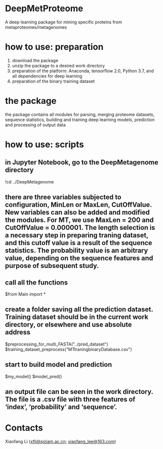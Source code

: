 # DeepMetProteome
A deep learning package for mining specific proteins from metaproteomes/metagenomes
# how to use: preparation
1. download the package
2. unzip the package to a desired work directory
3. preparation of the platform: Anaconda, tensorflow 2.0, Python 3.7, and all dependencies for deep learning
4. preparation of the binary training dataset
# the package
the package contains all modules for parsing, merging proteome datasets, sequence statistics, building and training deep learning models, prediction and processing of output data
# how to use: scripts
## in Jupyter Notebook, go to the DeepMetagenome directory
!cd ../DeepMetagenome
## there are three variables subjected to configuration, MinLen or MaxLen, CutOffValue. New variables can also be added and modified the modules. For MT, we use MaxLen = 200 and CutOffValue = 0.000001. The length selection is a necessary step in preparing traning dataset, and this cutoff value is a result of the sequence statistics. The probability value is an arbitrary value, depending on the sequence features and purpose of subsequent study.
## call all the functions 
$from Main import *
## create a folder saving all the prediction dataset. Training dataset should be in the current work directory, or elsewhere and use absolute address
$preprocessing_for_multi_FASTA("../pred_dataset")
$training_dataset_preprocess("MTtraningbinaryDatabase.csv")
## start to build model and prediction
$my_model()
$model_pred()
## an output file can be seen in the work directory. The file is a .csv file with three features of ‘index’, ‘probability’ and ‘sequence’.
# Contacts
Xiaofang Li (xfli@sjziam.ac.cn; xiaofang_lee@163.com)
